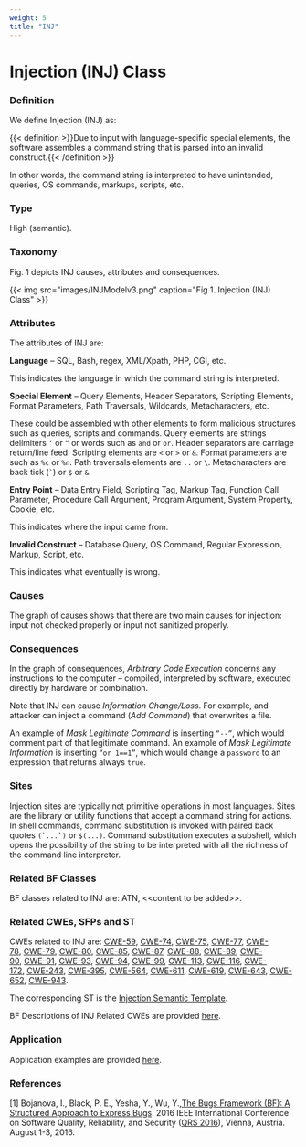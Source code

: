 ```yaml
---
weight: 5
title: "INJ"
---
```

# Injection (INJ) Class

### Definition

We define Injection (INJ) as:

{{< definition >}}Due to input with language-specific special elements, the software assembles a command string that is parsed into an invalid construct.{{< /definition >}}

In other words, the command string is interpreted to have unintended, queries, OS commands, markups, scripts, etc.

### Type

High (semantic).

### Taxonomy

Fig. 1 depicts INJ causes, attributes and consequences.

{{< img src="images/INJModelv3.png" caption="Fig 1. Injection (INJ) Class" >}}

### Attributes

The attributes of INJ are:

**Language** – SQL, Bash, regex, XML/Xpath, PHP, CGI, etc.

This indicates the language in which the command string is interpreted.

**Special Element** – Query Elements, Header Separators, Scripting Elements, Format Parameters, Path Traversals, Wildcards, Metacharacters, etc.

These could be assembled with other elements to form malicious structures such as queries, scripts and commands. Query elements are strings delimiters `‘` or `“` or words such as `and` or `or`. Header separators are carriage return/line feed. Scripting elements are `<` or `>` or `&`. Format parameters are such as `%c` or `%n`. Path traversals elements are `..` or `\`. Metacharacters are back tick (`` ` ``) or `$` or `&`.

**Entry Point** – Data Entry Field, Scripting Tag, Markup Tag, Function Call Parameter, Procedure Call Argument, Program Argument, System Property, Cookie, etc.

This indicates where the input came from.

**Invalid Construct** – Database Query, OS Command, Regular Expression, Markup, Script, etc.

This indicates what eventually is wrong.

### Causes

The graph of causes shows that there are two main causes for injection: input not checked properly or input not sanitized properly.

### Consequences

In the graph of consequences, _Arbitrary Code Execution_ concerns any instructions to the computer – compiled, interpreted by software, executed directly by hardware or combination.

Note that INJ can cause _Information Change/Loss_. For example, and attacker can inject a command (_Add Command_) that overwrites a file.

An example of _Mask Legitimate Command_ is inserting `“--”`, which would comment part of that legitimate command. An example of _Mask Legitimate Information_ is inserting `“or 1==1”`, which would change a `password` to an expression that returns always `true`.

### Sites

Injection sites are typically not primitive operations in most languages. Sites are the library or utility functions that accept a command string for actions. In shell commands, command substitution is invoked with paired back quotes ``(`...`)`` or `$(...)`. Command substitution executes a subshell, which opens the possibility of the string to be interpreted with all the richness of the command line interpreter.

### Related BF Classes

BF classes related to INJ are: ATN, &lt;<content to be added&gt;>.

### Related CWEs, SFPs and ST

CWEs related to INJ are: [CWE-59](https://cwe.mitre.org/data/definitions/59.html), [CWE-74](https://cwe.mitre.org/data/definitions/74.html), [CWE-75](https://cwe.mitre.org/data/definitions/75.html), [CWE-77](https://cwe.mitre.org/data/definitions/77.html), [CWE-78](https://cwe.mitre.org/data/definitions/78.html), [CWE-79](https://cwe.mitre.org/data/definitions/79.html), [CWE-80](https://cwe.mitre.org/data/definitions/80.html), [CWE-85](https://cwe.mitre.org/data/definitions/85.html), [CWE-87](https://cwe.mitre.org/data/definitions/87.html), [CWE-88](https://cwe.mitre.org/data/definitions/88.html), [CWE-89](https://cwe.mitre.org/data/definitions/89.html), [CWE-90](https://cwe.mitre.org/data/definitions/90.html), [CWE-91](https://cwe.mitre.org/data/definitions/91.html), [CWE-93](https://cwe.mitre.org/data/definitions/93.html), [CWE-94](https://cwe.mitre.org/data/definitions/94.html), [CWE-99](https://cwe.mitre.org/data/definitions/99.html), [CWE-113](https://cwe.mitre.org/data/definitions/113.html), [CWE-116](https://cwe.mitre.org/data/definitions/116.html), [CWE-172](https://cwe.mitre.org/data/definitions/172.html), [CWE-243](https://cwe.mitre.org/data/definitions/243.html), [CWE-395](https://cwe.mitre.org/data/definitions/395.html), [CWE-564](https://cwe.mitre.org/data/definitions/564.html), [CWE-611](https://cwe.mitre.org/data/definitions/611.html), [CWE-619](https://cwe.mitre.org/data/definitions/619.html), [CWE-643](https://cwe.mitre.org/data/definitions/643.html), [CWE-652](https://cwe.mitre.org/data/definitions/652.html), [CWE-943](https://cwe.mitre.org/data/definitions/943.html).

The corresponding ST is the [Injection Semantic Template](https://robinagandhi.github.io/st/injectiontemplate.pdf).

BF Descriptions of INJ Related CWEs are provided [here](https://docs.google.com/document/d/1Hx7mRpanC-IhZSQ1yXzM2HWS7y3cbILmI4nrz05Xdsc/edit).

### Application

Application examples are provided [here](/Old/Examples/INJ.md).

### References

\[1\] Bojanova, I., Black, P. E., Yesha, Y., Wu, Y.,[The Bugs Framework (BF): A Structured Approach to Express Bugs](https://ieeexplore.ieee.org/document/7589797/). 2016 IEEE International Conference on Software Quality, Reliability, and Security ([QRS 2016](http://ieeexplore.ieee.org/stamp/stamp.jsp?tp=&arnumber=7589797)), Vienna, Austria. August 1-3, 2016.